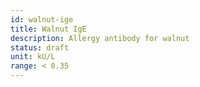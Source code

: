 ```yaml
---
id: walnut-ige
title: Walnut IgE
description: Allergy antibody for walnut
status: draft
unit: kU/L
range: < 0.35
---
```

